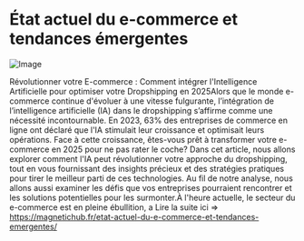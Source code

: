 # État actuel du e-commerce et tendances émergentes

![Image](https://images.pexels.com/photos/230544/pexels-photo-230544.jpeg?auto=compress&cs=tinysrgb&h=650&w=940)

Révolutionner votre E-commerce : Comment intégrer l'Intelligence Artificielle pour optimiser votre Dropshipping en 2025Alors que le monde e-commerce continue d'évoluer à une vitesse fulgurante, l’intégration de l’intelligence artificielle (IA) dans le dropshipping s’affirme comme une nécessité incontournable. En 2023, 63% des entreprises de commerce en ligne ont déclaré que l'IA stimulait leur croissance et optimisait leurs opérations. Face à cette croissance, êtes-vous prêt à transformer votre e-commerce en 2025 pour ne pas rater le coche? Dans cet article, nous allons explorer comment l'IA peut révolutionner votre approche du dropshipping, tout en vous fournissant des insights précieux et des stratégies pratiques pour tirer le meilleur parti de ces technologies. Au fil de notre analyse, nous allons aussi examiner les défis que vos entreprises pourraient rencontrer et les solutions potentielles pour les surmonter.À l'heure actuelle, le secteur du e-commerce est en pleine ébullition, a Lire la suite ici => https://magnetichub.fr/etat-actuel-du-e-commerce-et-tendances-emergentes/
